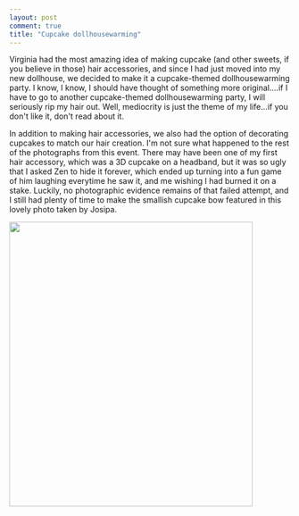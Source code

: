```yaml
---
layout: post
comment: true
title: "Cupcake dollhousewarming"
---
```

Virginia had the most amazing idea of making cupcake (and other sweets, if you believe in those) hair accessories, and since I had just moved into my new dollhouse, we decided to make it a cupcake-themed dollhousewarming party. I know, I know, I should have thought of something more original....if I have to go to another cupcake-themed dollhousewarming party, I will seriously rip my hair out. Well, mediocrity is just the theme of my life...if you don't like it, don't read about it.

In addition to making hair accessories, we also had the option of decorating cupcakes to match our hair creation. I'm not sure what happened to the rest of the photographs from this event. There may have been one of my first hair accessory, which was a 3D cupcake on a headband, but it was so ugly that I asked Zen to hide it forever, which ended up turning into a fun game of him laughing everytime he saw it, and me wishing I had burned it on a stake. Luckily, no photographic evidence remains of that failed attempt, and I still had plenty of time to make the smallish cupcake bow featured in this lovely photo taken by Josipa.

<a href="http://ieatcupcakes.com/2012/03/06/cupcake-dollhousewarming/cupcake-bow/" rel="attachment wp-att-1080"><img src="http://ieatcupcakes.com/wp-content/uploads/2011/12/cupcake-bow-436x510.jpg" alt="" title="cupcake-bow" width="436" height="510" class="alignleft size-medium wp-image-1080" /></a>
